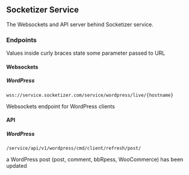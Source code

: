 ## Socketizer Service

The Websockets and API server behind Socketizer service.

### Endpoints

Values inside curly braces state some parameter passed to URL

#### Websockets

##### WordPress
 
 ```wss://service.socketizer.com/service/wordpress/live/{hostname}```
 
 Websockets endpoint for WordPress clients

#### API

##### WordPress
 
 ```/service/api/v1/wordpress/cmd/client/refresh/post/``` 
 
 a WordPress post (post, comment, bbRpess, WooCommerce) has been updated
